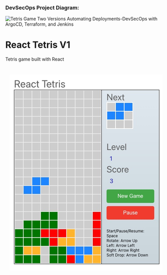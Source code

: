 ### DevSecOps Project Diagram:
<img width="551" height="295" alt="Tetris Game Two Versions Automating Deployments-DevSecOps with ArgoCD, Terraform, and Jenkins" src="https://github.com/user-attachments/assets/8094b7c4-35d0-4c3a-aa4c-71ac547c54de" />


# React Tetris V1

Tetris game built with React

<h1 align="center">
  <img alt="React tetris " title="#React tetris desktop" src="./images/game.jpg" />
</h1>






